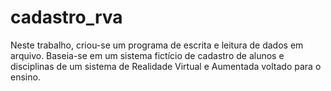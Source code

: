 # cadastro_rva

Neste trabalho, criou-se um programa de escrita e leitura de dados em arquivo. Baseia-se em um sistema fictício de cadastro de alunos e disciplinas de um sistema de Realidade Virtual e Aumentada voltado para o ensino.  
